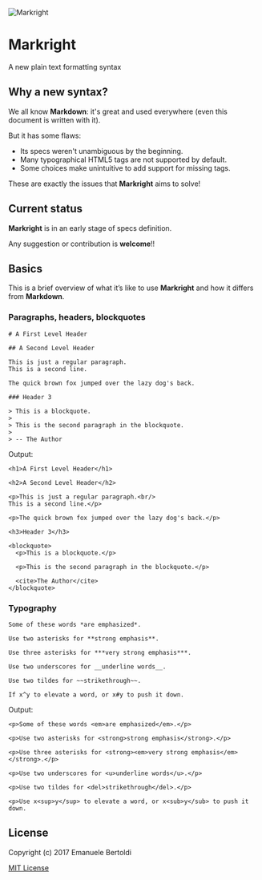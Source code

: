 ![Markright](https://rawgit.com/markright/markright/master/artwork/Markright-mark.svg)

# Markright

A new plain text formatting syntax

## Why a new syntax?

We all know **Markdown**: it's great and used everywhere (even this document is written with it).

But it has some flaws:

* Its specs weren't unambiguous by the beginning.
* Many typographical HTML5 tags are not supported by default.
* Some choices make unintuitive to add support for missing tags.

These are exactly the issues that **Markright** aims to solve!

## Current status

**Markright** is in an early stage of specs definition.

Any suggestion or contribution is **welcome**!!

## Basics

This is a brief overview of what it’s like to use **Markright** and how it differs from **Markdown**.

### Paragraphs, headers, blockquotes

```
# A First Level Header

## A Second Level Header

This is just a regular paragraph.
This is a second line.

The quick brown fox jumped over the lazy dog's back.

### Header 3

> This is a blockquote.
> 
> This is the second paragraph in the blockquote.
>
> -- The Author
```

Output:

```
<h1>A First Level Header</h1>

<h2>A Second Level Header</h2>

<p>This is just a regular paragraph.<br/>
This is a second line.</p>

<p>The quick brown fox jumped over the lazy dog's back.</p>

<h3>Header 3</h3>

<blockquote>
  <p>This is a blockquote.</p>
  
  <p>This is the second paragraph in the blockquote.</p>
  
  <cite>The Author</cite>
</blockquote>
```

### Typography

```
Some of these words *are emphasized*.

Use two asterisks for **strong emphasis**.

Use three asterisks for ***very strong emphasis***.

Use two underscores for __underline words__.

Use two tildes for ~~strikethrough~~.

If x^y to elevate a word, or x#y to push it down.
```

Output:

```
<p>Some of these words <em>are emphasized</em>.</p>

<p>Use two asterisks for <strong>strong emphasis</strong>.</p>

<p>Use three asterisks for <strong><em>very strong emphasis</em></strong>.</p>

<p>Use two underscores for <u>underline words</u>.</p>

<p>Use two tildes for <del>strikethrough</del>.</p>

<p>Use x<sup>y</sup> to elevate a word, or x<sub>y</sub> to push it down.
```

## License

Copyright (c) 2017 Emanuele Bertoldi

[MIT License](http://en.wikipedia.org/wiki/MIT_License)

